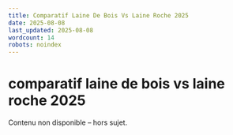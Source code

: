 ```yaml
---
title: Comparatif Laine De Bois Vs Laine Roche 2025
date: 2025-08-08
last_updated: 2025-08-08
wordcount: 14
robots: noindex
---
```


# comparatif laine de bois vs laine roche 2025

Contenu non disponible – hors sujet.
